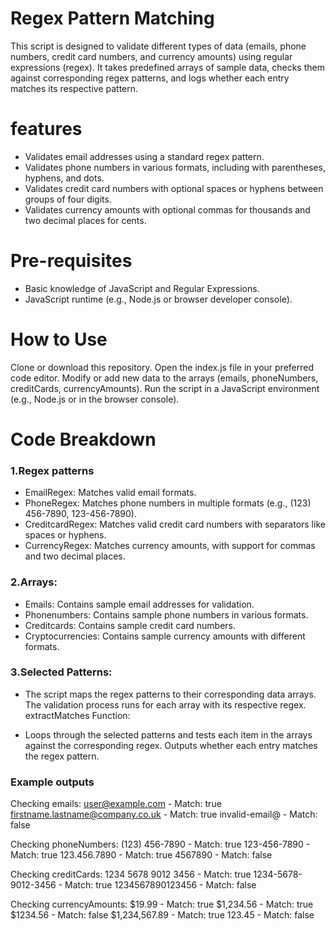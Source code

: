 # Regex Pattern Matching

This script is designed to validate different types of data (emails, phone numbers, credit card numbers, and currency amounts) using regular expressions (regex). It takes predefined arrays of sample data, checks them against corresponding regex patterns, and logs whether each entry matches its respective pattern.

# features

- Validates email addresses using a standard regex pattern.
- Validates phone numbers in various formats, including with parentheses, hyphens, and dots.
- Validates credit card numbers with optional spaces or hyphens between groups of four digits.
- Validates currency amounts with optional commas for thousands and two decimal places for cents.

# Pre-requisites

- Basic knowledge of JavaScript and Regular Expressions.
- JavaScript runtime (e.g., Node.js or browser developer console).

# How to Use

Clone or download this repository.
Open the index.js file in your preferred code editor.
Modify or add new data to the arrays (emails, phoneNumbers, creditCards, currencyAmounts).
Run the script in a JavaScript environment (e.g., Node.js or in the browser console).

# Code Breakdown

### 1.Regex patterns

- EmailRegex: Matches valid email formats.
- PhoneRegex: Matches phone numbers in multiple formats (e.g., (123) 456-7890, 123-456-7890).
- CreditcardRegex: Matches valid credit card numbers with separators like spaces or hyphens.
- CurrencyRegex: Matches currency amounts, with support for commas and two decimal places.

### 2.Arrays:

- Emails: Contains sample email addresses for validation.
- Phonenumbers: Contains sample phone numbers in various formats.
- Creditcards: Contains sample credit card numbers.
- Cryptocurrencies: Contains sample currency amounts with different formats.

### 3.Selected Patterns:

- The script maps the regex patterns to their corresponding data arrays. The validation process runs for each array with its respective regex.
  extractMatches Function:

- Loops through the selected patterns and tests each item in the arrays against the corresponding regex.
  Outputs whether each entry matches the regex pattern.

### Example outputs

Checking emails:
user@example.com - Match: true
firstname.lastname@company.co.uk - Match: true
invalid-email@ - Match: false

Checking phoneNumbers:
(123) 456-7890 - Match: true
123-456-7890 - Match: true
123.456.7890 - Match: true
4567890 - Match: false

Checking creditCards:
1234 5678 9012 3456 - Match: true
1234-5678-9012-3456 - Match: true
1234567890123456 - Match: false

Checking currencyAmounts:
$19.99 - Match: true
$1,234.56 - Match: true
$1234.56 - Match: false
$1,234,567.89 - Match: true
123.45 - Match: false
